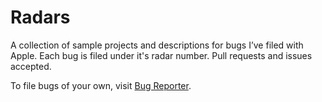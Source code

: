 Radars
======

A collection of sample projects and descriptions for bugs I’ve filed with Apple. Each bug is filed under it's radar number. Pull requests and issues accepted.

To file bugs of your own, visit [Bug Reporter](http://bugreport.apple.com).
